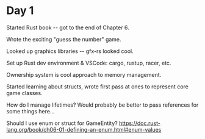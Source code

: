 # Day 1

Started Rust book -- got to the end of Chapter 6.

Wrote the exciting "guess the number" game.

Looked up graphics libraries -- gfx-rs looked cool.

Set up Rust dev environment & VSCode: cargo, rustup, racer, etc.

Ownership system is cool approach to memory management.

Started learning about structs, wrote first pass at ones to represent core game classes.

How do I manage lifetimes? Would probably be better to pass references for some things here...

Should I use enum or struct for GameEntity? https://doc.rust-lang.org/book/ch06-01-defining-an-enum.html#enum-values